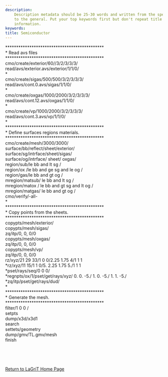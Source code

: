 ```yaml
---
description: 
    Description metadata should be 25-30 words and written from the specific
    to the general. Put your top keywords first but don't repeat title
    information.
keywords:  
title: Semiconductor
---
```




 

\*\*\*\*\*\*\*\*\*\*\*\*\*\*\*\*\*\*\*\*\*\*\*\*\*\*\*\*\*\*\*\*\*\*\*\*\*\*\*\*\*\*\*\*\*\
\* Read avs files\
\*\*\*\*\*\*\*\*\*\*\*\*\*\*\*\*\*\*\*\*\*\*\*\*\*\*\*\*\*\*\*\*\*\*\*\*\*\*\*\*\*\*\*\*\*\
cmo/create/exterior/60//3/2/3/3/3/\
read/avs/exterior.avs/exterior/1/1/0/\
\*\
cmo/create/sigas/500/500/3/2/3/3/3/\
read/avs/cont.0.avs/sigas/1/1/0/\
\*\
cmo/create/oxgas/1000/2000/3/2/3/3/3/\
read/avs/cont.12.avs/oxgas/1/1/0/\
\*\
cmo/create/vp/1000/2000/3/2/3/3/3/\
read/avs/cont.3.avs/vp/1/1/0/\
\*\
\*\*\*\*\*\*\*\*\*\*\*\*\*\*\*\*\*\*\*\*\*\*\*\*\*\*\*\*\*\*\*\*\*\*\*\*\*\*\*\*\*\*\*\*\*\
\* Define surfaces regions materials.\
\*\*\*\*\*\*\*\*\*\*\*\*\*\*\*\*\*\*\*\*\*\*\*\*\*\*\*\*\*\*\*\*\*\*\*\*\*\*\*\*\*\*\*\*\*\
cmo/create/mesh/3000/3000/\
surface/bb/reflect/sheet/exterior/\
surface/sg/intrface/sheet/sigas/\
surface/og/intrface/ sheet/ oxgas/\
region/sub/le bb and lt sg /\
region/ox /le bb and ge sg and le og /\
region/gas/le bb and gt og /\
mregion/matsub/ le bb and lt sg /\
mregion/matox / le bb and gt sg and lt og /\
mregion/matgas/ le bb and gt og /\
cmo/verify/-all-\
\*\
\*\*\*\*\*\*\*\*\*\*\*\*\*\*\*\*\*\*\*\*\*\*\*\*\*\*\*\*\*\*\*\*\*\*\*\*\*\*\*\*\*\*\*\*\*\
\* Copy points from the sheets.\
\*\*\*\*\*\*\*\*\*\*\*\*\*\*\*\*\*\*\*\*\*\*\*\*\*\*\*\*\*\*\*\*\*\*\*\*\*\*\*\*\*\*\*\*\*\
copypts/mesh/exterior/\
copypts/mesh/sigas/\
zq/itp/0, 0, 0/0\
copypts/mesh/oxgas/\
zq/itp/0, 0, 0/0\
copypts/mesh/vp/\
zq/itp/0, 0, 0/0\
rz/xyz/21 29 33/1 0 0/2.25 1.75 4/1 1 1\
\*rz/xyz/11 15/1 1 0/5. 2.25 1.75 5./1 1 1\
\*pset/rays/seq/0 0 0/\
\*regnpts/ox/1/pset/get/rays/xyz/ 0. 0. -5./ 1. 0. -5./ 1. 1. -5./\
\*zq/itp/pset/get/rays/dud/\
\*\
\*\*\*\*\*\*\*\*\*\*\*\*\*\*\*\*\*\*\*\*\*\*\*\*\*\*\*\*\*\*\*\*\*\*\*\*\*\*\*\*\*\*\*\*\*\
\* Generate the mesh.\
\*\*\*\*\*\*\*\*\*\*\*\*\*\*\*\*\*\*\*\*\*\*\*\*\*\*\*\*\*\*\*\*\*\*\*\*\*\*\*\*\*\*\*\*\*\
filter/1 0 0 /\
setpts\
dump/x3d/x3d1\
search\
settets/geometry\
dump/gmv/TL.gmv/mesh\
finish

 

 

 


[Return to LaGriT Home Page](index.md)

 



